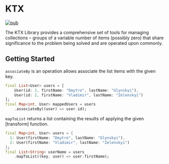 # KTX

[![pub](https://img.shields.io/pub/v/ktx)](https://pub.dartlang.org/packages/ktx)

The KTX Library provides a comprehensive set of tools for managing collections – groups of a variable number of items (possibly zero)
that share significance to the problem being solved and are operated upon commonly.

## Getting Started

`associateBy` is an operation allows associate the list items with the given key.

```Dart
final List<User> users = [
    User(id: 1, firstName: "Dmytro", lastName: "Glynskyi"),
    User(id: 2, firstName: "Vladimir", lastName: "Zelenskyi")
];
final Map<int, User> mappedUsers = users
    .associateBy((user) => user.id);
```

`mapToList` returns a list containing the results of applying the given [transform] function.

```Dart
final Map<int, User> users = {
  1: User(firstName: "Dmytro", lastName: "Glynskyi"),
  2: User(firstName: "Vladimir", lastName: "Zelenskyi")
};
final List<String> userName = users
    .mapToList((key, user) => user.firstName);
```